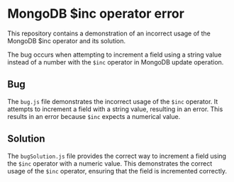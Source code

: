 # MongoDB $inc operator error

This repository contains a demonstration of an incorrect usage of the MongoDB $inc operator and its solution.

The bug occurs when attempting to increment a field using a string value instead of a number with the `$inc` operator in MongoDB update operation.

## Bug
The `bug.js` file demonstrates the incorrect usage of the `$inc` operator.  It attempts to increment a field with a string value, resulting in an error.  This results in an error because `$inc` expects a numerical value.

## Solution
The `bugSolution.js` file provides the correct way to increment a field using the `$inc` operator with a numeric value. This demonstrates the correct usage of the `$inc` operator, ensuring that the field is incremented correctly.